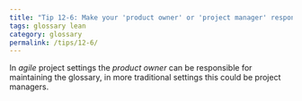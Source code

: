 ```yaml
---
title: "Tip 12-6: Make your 'product owner' or 'project manager' responsible for the glossary"
tags: glossary lean
category: glossary
permalink: /tips/12-6/
---
```


In _agile_ project settings the _product owner_ can be responsible for maintaining the glossary,
in more traditional settings this could be project managers.
